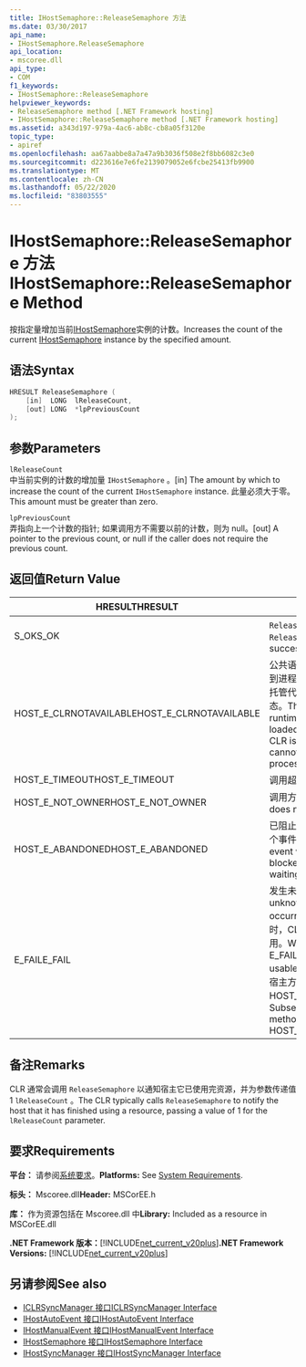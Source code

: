 ```yaml
---
title: IHostSemaphore::ReleaseSemaphore 方法
ms.date: 03/30/2017
api_name:
- IHostSemaphore.ReleaseSemaphore
api_location:
- mscoree.dll
api_type:
- COM
f1_keywords:
- IHostSemaphore::ReleaseSemaphore
helpviewer_keywords:
- ReleaseSemaphore method [.NET Framework hosting]
- IHostSemaphore::ReleaseSemaphore method [.NET Framework hosting]
ms.assetid: a343d197-979a-4ac6-ab8c-cb8a05f3120e
topic_type:
- apiref
ms.openlocfilehash: aa67aabbe8a7a47a9b3036f508e2f8bb6082c3e0
ms.sourcegitcommit: d223616e7e6fe2139079052e6fcbe25413fb9900
ms.translationtype: MT
ms.contentlocale: zh-CN
ms.lasthandoff: 05/22/2020
ms.locfileid: "83803555"
---
```

# <a name="ihostsemaphorereleasesemaphore-method"></a><span data-ttu-id="70434-102">IHostSemaphore::ReleaseSemaphore 方法</span><span class="sxs-lookup"><span data-stu-id="70434-102">IHostSemaphore::ReleaseSemaphore Method</span></span>
<span data-ttu-id="70434-103">按指定量增加当前[IHostSemaphore](ihostsemaphore-interface.md)实例的计数。</span><span class="sxs-lookup"><span data-stu-id="70434-103">Increases the count of the current [IHostSemaphore](ihostsemaphore-interface.md) instance by the specified amount.</span></span>  
  
## <a name="syntax"></a><span data-ttu-id="70434-104">语法</span><span class="sxs-lookup"><span data-stu-id="70434-104">Syntax</span></span>  
  
```cpp  
HRESULT ReleaseSemaphore (  
    [in]  LONG  lReleaseCount,  
    [out] LONG  *lpPreviousCount  
);  
```  
  
## <a name="parameters"></a><span data-ttu-id="70434-105">参数</span><span class="sxs-lookup"><span data-stu-id="70434-105">Parameters</span></span>  
 `lReleaseCount`  
 <span data-ttu-id="70434-106">中当前实例的计数的增加量 `IHostSemaphore` 。</span><span class="sxs-lookup"><span data-stu-id="70434-106">[in] The amount by which to increase the count of the current `IHostSemaphore` instance.</span></span> <span data-ttu-id="70434-107">此量必须大于零。</span><span class="sxs-lookup"><span data-stu-id="70434-107">This amount must be greater than zero.</span></span>  
  
 `lpPreviousCount`  
 <span data-ttu-id="70434-108">弄指向上一个计数的指针; 如果调用方不需要以前的计数，则为 null。</span><span class="sxs-lookup"><span data-stu-id="70434-108">[out] A pointer to the previous count, or null if the caller does not require the previous count.</span></span>  
  
## <a name="return-value"></a><span data-ttu-id="70434-109">返回值</span><span class="sxs-lookup"><span data-stu-id="70434-109">Return Value</span></span>  
  
|<span data-ttu-id="70434-110">HRESULT</span><span class="sxs-lookup"><span data-stu-id="70434-110">HRESULT</span></span>|<span data-ttu-id="70434-111">说明</span><span class="sxs-lookup"><span data-stu-id="70434-111">Description</span></span>|  
|-------------|-----------------|  
|<span data-ttu-id="70434-112">S_OK</span><span class="sxs-lookup"><span data-stu-id="70434-112">S_OK</span></span>|<span data-ttu-id="70434-113">`ReleaseSemaphore`已成功返回。</span><span class="sxs-lookup"><span data-stu-id="70434-113">`ReleaseSemaphore` returned successfully.</span></span>|  
|<span data-ttu-id="70434-114">HOST_E_CLRNOTAVAILABLE</span><span class="sxs-lookup"><span data-stu-id="70434-114">HOST_E_CLRNOTAVAILABLE</span></span>|<span data-ttu-id="70434-115">公共语言运行时（CLR）未加载到进程中，或 CLR 处于无法运行托管代码或成功处理调用的状态。</span><span class="sxs-lookup"><span data-stu-id="70434-115">The common language runtime (CLR) has not been loaded into a process, or the CLR is in a state in which it cannot run managed code or process the call successfully.</span></span>|  
|<span data-ttu-id="70434-116">HOST_E_TIMEOUT</span><span class="sxs-lookup"><span data-stu-id="70434-116">HOST_E_TIMEOUT</span></span>|<span data-ttu-id="70434-117">调用超时。</span><span class="sxs-lookup"><span data-stu-id="70434-117">The call timed out.</span></span>|  
|<span data-ttu-id="70434-118">HOST_E_NOT_OWNER</span><span class="sxs-lookup"><span data-stu-id="70434-118">HOST_E_NOT_OWNER</span></span>|<span data-ttu-id="70434-119">调用方不拥有该锁。</span><span class="sxs-lookup"><span data-stu-id="70434-119">The caller does not own the lock.</span></span>|  
|<span data-ttu-id="70434-120">HOST_E_ABANDONED</span><span class="sxs-lookup"><span data-stu-id="70434-120">HOST_E_ABANDONED</span></span>|<span data-ttu-id="70434-121">已阻止的线程或纤程正在等待某个事件时，该事件被取消。</span><span class="sxs-lookup"><span data-stu-id="70434-121">An event was canceled while a blocked thread or fiber was waiting on it.</span></span>|  
|<span data-ttu-id="70434-122">E_FAIL</span><span class="sxs-lookup"><span data-stu-id="70434-122">E_FAIL</span></span>|<span data-ttu-id="70434-123">发生未知的灾难性故障。</span><span class="sxs-lookup"><span data-stu-id="70434-123">An unknown catastrophic failure occurred.</span></span> <span data-ttu-id="70434-124">当方法返回 E_FAIL 时，CLR 在该进程内将不再可用。</span><span class="sxs-lookup"><span data-stu-id="70434-124">When a method returns E_FAIL, the CLR is no longer usable within the process.</span></span> <span data-ttu-id="70434-125">对宿主方法的后续调用会返回 HOST_E_CLRNOTAVAILABLE。</span><span class="sxs-lookup"><span data-stu-id="70434-125">Subsequent calls to hosting methods return HOST_E_CLRNOTAVAILABLE.</span></span>|  
  
## <a name="remarks"></a><span data-ttu-id="70434-126">备注</span><span class="sxs-lookup"><span data-stu-id="70434-126">Remarks</span></span>  
 <span data-ttu-id="70434-127">CLR 通常会调用 `ReleaseSemaphore` 以通知宿主它已使用完资源，并为参数传递值 1 `lReleaseCount` 。</span><span class="sxs-lookup"><span data-stu-id="70434-127">The CLR typically calls `ReleaseSemaphore` to notify the host that it has finished using a resource, passing a value of 1 for the `lReleaseCount` parameter.</span></span>  
  
## <a name="requirements"></a><span data-ttu-id="70434-128">要求</span><span class="sxs-lookup"><span data-stu-id="70434-128">Requirements</span></span>  
 <span data-ttu-id="70434-129">**平台：** 请参阅[系统要求](../../get-started/system-requirements.md)。</span><span class="sxs-lookup"><span data-stu-id="70434-129">**Platforms:** See [System Requirements](../../get-started/system-requirements.md).</span></span>  
  
 <span data-ttu-id="70434-130">**标头：** Mscoree.dll</span><span class="sxs-lookup"><span data-stu-id="70434-130">**Header:** MSCorEE.h</span></span>  
  
 <span data-ttu-id="70434-131">**库：** 作为资源包括在 Mscoree.dll 中</span><span class="sxs-lookup"><span data-stu-id="70434-131">**Library:** Included as a resource in MSCorEE.dll</span></span>  
  
 <span data-ttu-id="70434-132">**.NET Framework 版本：**[!INCLUDE[net_current_v20plus](../../../../includes/net-current-v20plus-md.md)]</span><span class="sxs-lookup"><span data-stu-id="70434-132">**.NET Framework Versions:** [!INCLUDE[net_current_v20plus](../../../../includes/net-current-v20plus-md.md)]</span></span>  
  
## <a name="see-also"></a><span data-ttu-id="70434-133">另请参阅</span><span class="sxs-lookup"><span data-stu-id="70434-133">See also</span></span>

- [<span data-ttu-id="70434-134">ICLRSyncManager 接口</span><span class="sxs-lookup"><span data-stu-id="70434-134">ICLRSyncManager Interface</span></span>](iclrsyncmanager-interface.md)
- [<span data-ttu-id="70434-135">IHostAutoEvent 接口</span><span class="sxs-lookup"><span data-stu-id="70434-135">IHostAutoEvent Interface</span></span>](ihostautoevent-interface.md)
- [<span data-ttu-id="70434-136">IHostManualEvent 接口</span><span class="sxs-lookup"><span data-stu-id="70434-136">IHostManualEvent Interface</span></span>](ihostmanualevent-interface.md)
- [<span data-ttu-id="70434-137">IHostSemaphore 接口</span><span class="sxs-lookup"><span data-stu-id="70434-137">IHostSemaphore Interface</span></span>](ihostsemaphore-interface.md)
- [<span data-ttu-id="70434-138">IHostSyncManager 接口</span><span class="sxs-lookup"><span data-stu-id="70434-138">IHostSyncManager Interface</span></span>](ihostsyncmanager-interface.md)
